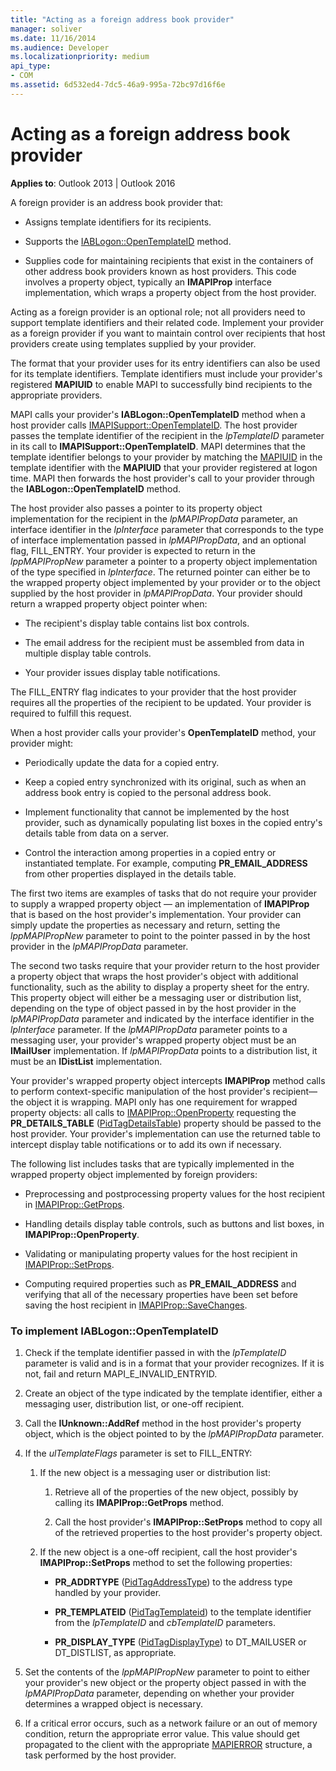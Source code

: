 ```yaml
---
title: "Acting as a foreign address book provider"
manager: soliver
ms.date: 11/16/2014
ms.audience: Developer
ms.localizationpriority: medium
api_type:
- COM
ms.assetid: 6d532ed4-7dc5-46a9-995a-72bc97d16f6e
---
```


# Acting as a foreign address book provider

**Applies to**: Outlook 2013 | Outlook 2016 
  
A foreign provider is an address book provider that: 
  
- Assigns template identifiers for its recipients.
    
- Supports the [IABLogon::OpenTemplateID](iablogon-opentemplateid.md) method. 
    
- Supplies code for maintaining recipients that exist in the containers of other address book providers known as host providers. This code involves a property object, typically an **IMAPIProp** interface implementation, which wraps a property object from the host provider. 
    
Acting as a foreign provider is an optional role; not all providers need to support template identifiers and their related code. Implement your provider as a foreign provider if you want to maintain control over recipients that host providers create using templates supplied by your provider. 
  
The format that your provider uses for its entry identifiers can also be used for its template identifiers. Template identifiers must include your provider's registered **MAPIUID** to enable MAPI to successfully bind recipients to the appropriate providers. 
  
MAPI calls your provider's **IABLogon::OpenTemplateID** method when a host provider calls [IMAPISupport::OpenTemplateID](imapisupport-opentemplateid.md). The host provider passes the template identifier of the recipient in the _lpTemplateID_ parameter in its call to **IMAPISupport::OpenTemplateID**. MAPI determines that the template identifier belongs to your provider by matching the [MAPIUID](mapiuid.md) in the template identifier with the **MAPIUID** that your provider registered at logon time. MAPI then forwards the host provider's call to your provider through the **IABLogon::OpenTemplateID** method. 
  
The host provider also passes a pointer to its property object implementation for the recipient in the _lpMAPIPropData_ parameter, an interface identifier in the _lpInterface_ parameter that corresponds to the type of interface implementation passed in  _lpMAPIPropData_, and an optional flag, FILL_ENTRY. Your provider is expected to return in the _lppMAPIPropNew_ parameter a pointer to a property object implementation of the type specified in  _lpInterface_. The returned pointer can either be to the wrapped property object implemented by your provider or to the object supplied by the host provider in  _lpMAPIPropData_. Your provider should return a wrapped property object pointer when:
  
- The recipient's display table contains list box controls.
    
- The email address for the recipient must be assembled from data in multiple display table controls.
    
- Your provider issues display table notifications.
    
The FILL_ENTRY flag indicates to your provider that the host provider requires all the properties of the recipient to be updated. Your provider is required to fulfill this request.
  
When a host provider calls your provider's **OpenTemplateID** method, your provider might: 
  
- Periodically update the data for a copied entry.
    
- Keep a copied entry synchronized with its original, such as when an address book entry is copied to the personal address book.
    
- Implement functionality that cannot be implemented by the host provider, such as dynamically populating list boxes in the copied entry's details table from data on a server.
    
- Control the interaction among properties in a copied entry or instantiated template. For example, computing **PR_EMAIL_ADDRESS** from other properties displayed in the details table. 
    
The first two items are examples of tasks that do not require your provider to supply a wrapped property object — an implementation of **IMAPIProp** that is based on the host provider's implementation. Your provider can simply update the properties as necessary and return, setting the  _lppMAPIPropNew_ parameter to point to the pointer passed in by the host provider in the _lpMAPIPropData_ parameter. 
  
The second two tasks require that your provider return to the host provider a property object that wraps the host provider's object with additional functionality, such as the ability to display a property sheet for the entry. This property object will either be a messaging user or distribution list, depending on the type of object passed in by the host provider in the _lpMAPIPropData_ parameter and indicated by the interface identifier in the _lpInterface_ parameter. If the  _lpMAPIPropData_ parameter points to a messaging user, your provider's wrapped property object must be an **IMailUser** implementation. If  _lpMAPIPropData_ points to a distribution list, it must be an **IDistList** implementation. 
  
Your provider's wrapped property object intercepts **IMAPIProp** method calls to perform context-specific manipulation of the host provider's recipient—the object it is wrapping. MAPI only has one requirement for wrapped property objects: all calls to [IMAPIProp::OpenProperty](imapiprop-openproperty.md) requesting the **PR_DETAILS_TABLE** ([PidTagDetailsTable](pidtagdetailstable-canonical-property.md)) property should be passed to the host provider. Your provider's implementation can use the returned table to intercept display table notifications or to add its own if necessary. 
  
The following list includes tasks that are typically implemented in the wrapped property object implemented by foreign providers:
  
- Preprocessing and postprocessing property values for the host recipient in [IMAPIProp::GetProps](imapiprop-getprops.md).
    
- Handling details display table controls, such as buttons and list boxes, in **IMAPIProp::OpenProperty**.
    
- Validating or manipulating property values for the host recipient in [IMAPIProp::SetProps](imapiprop-setprops.md).
    
- Computing required properties such as **PR_EMAIL_ADDRESS** and verifying that all of the necessary properties have been set before saving the host recipient in [IMAPIProp::SaveChanges](imapiprop-savechanges.md).
    
### To implement IABLogon::OpenTemplateID
  
1. Check if the template identifier passed in with the  _lpTemplateID_ parameter is valid and is in a format that your provider recognizes. If it is not, fail and return MAPI_E_INVALID_ENTRYID. 
    
2. Create an object of the type indicated by the template identifier, either a messaging user, distribution list, or one-off recipient. 
    
3. Call the **IUnknown::AddRef** method in the host provider's property object, which is the object pointed to by the  _lpMAPIPropData_ parameter. 
    
4. If the  _ulTemplateFlags_ parameter is set to FILL_ENTRY: 
    
   1. If the new object is a messaging user or distribution list:
      
      1. Retrieve all of the properties of the new object, possibly by calling its **IMAPIProp::GetProps** method. 
          
      2. Call the host provider's **IMAPIProp::SetProps** method to copy all of the retrieved properties to the host provider's property object. 
      
   2. If the new object is a one-off recipient, call the host provider's **IMAPIProp::SetProps** method to set the following properties: 
      
      - **PR_ADDRTYPE** ([PidTagAddressType](pidtagaddresstype-canonical-property.md)) to the address type handled by your provider.
        
      - **PR\_TEMPLATEID** ([PidTagTemplateid](pidtagtemplateid-canonical-property.md)) to the template identifier from the  _lpTemplateID_ and  _cbTemplateID_ parameters. 
        
      - **PR_DISPLAY_TYPE** ([PidTagDisplayType](pidtagdisplaytype-canonical-property.md)) to DT_MAILUSER or DT_DISTLIST, as appropriate.
    
5. Set the contents of the  _lppMAPIPropNew_ parameter to point to either your provider's new object or the property object passed in with the  _lpMAPIPropData_ parameter, depending on whether your provider determines a wrapped object is necessary. 
    
6. If a critical error occurs, such as a network failure or an out of memory condition, return the appropriate error value. This value should get propagated to the client with the appropriate [MAPIERROR](mapierror.md) structure, a task performed by the host provider. 
    

